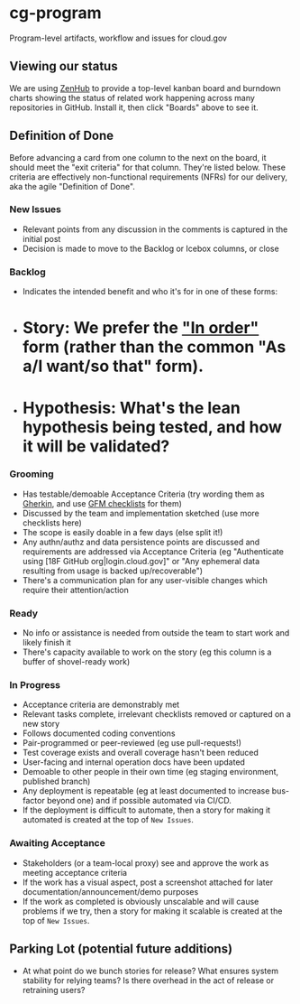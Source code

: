 # cg-program
Program-level artifacts, workflow and issues for cloud.gov

## Viewing our status

We are using [ZenHub](https://www.zenhub.io) to provide a top-level kanban board and burndown charts showing the status of related work happening across many repositories in GitHub. Install it, then click "Boards" above to see it.

## Definition of Done
Before advancing a card from one column to the next on the board, it should meet the "exit criteria" for that column. They're listed below. These criteria are effectively non-functional requirements (NFRs) for our delivery, aka the agile "Definition of Done".

### New Issues

- Relevant points from any discussion in the comments is captured in the initial post
- Decision is made to move to the Backlog or Icebox columns, or close

### Backlog

- Indicates the intended benefit and who it's for in one of these forms:
- # Story: We prefer the ["In order"](http://blog.crisp.se/2014/09/25/david-evans/as-a-i-want-so-that-considered-harmful) form (rather than the common "As a/I want/so that" form).
- # Hypothesis: What's the lean hypothesis being tested, and how it will be validated?

### Grooming

- Has testable/demoable Acceptance Criteria (try wording them as [Gherkin](https://en.wikipedia.org/wiki/Behavior-driven_development#Behavioural_specifications), and use [GFM checklists](https://github.com/blog/1375-task-lists-in-gfm-issues-pulls-comments) for them)
- Discussed by the team and implementation sketched (use more checklists here)
- The scope is easily doable in a few days (else split it!)
- Any authn/authz and data persistence points are discussed and requirements are addressed via Acceptance Criteria (eg "Authenticate using [18F GitHub org|login.cloud.gov]" or "Any ephemeral data resulting from usage is backed up/recoverable")
- There's a communication plan for any user-visible changes which require their attention/action

### Ready

- No info or assistance is needed from outside the team to start work and likely finish it
- There's capacity available to work on the story (eg this column is a buffer of shovel-ready work)

### In Progress

- Acceptance criteria are demonstrably met
- Relevant tasks complete, irrelevant checklists removed or captured on a new story
- Follows documented coding conventions
- Pair-programmed or peer-reviewed (eg use pull-requests!)
- Test coverage exists and overall coverage hasn't been reduced
- User-facing and internal operation docs have been updated
- Demoable to other people in their own time (eg staging environment, published branch)
- Any deployment is repeatable (eg at least documented to increase bus-factor beyond one) and if possible automated via CI/CD.
 - If the deployment is difficult to automate, then a story for making it automated is created at the top of `New Issues`.

### Awaiting Acceptance

- Stakeholders (or a team-local proxy) see and approve the work as meeting acceptance criteria
- If the work has a visual aspect, post a screenshot attached for later documentation/announcement/demo purposes
- If the work as completed is obviously unscalable and will cause problems if we try, then a story for making it scalable is created at the top of `New Issues`.

## Parking Lot (potential future additions)

- At what point do we bunch stories for release? What ensures system stability for relying teams? Is there overhead in the act of release or retraining users? 
